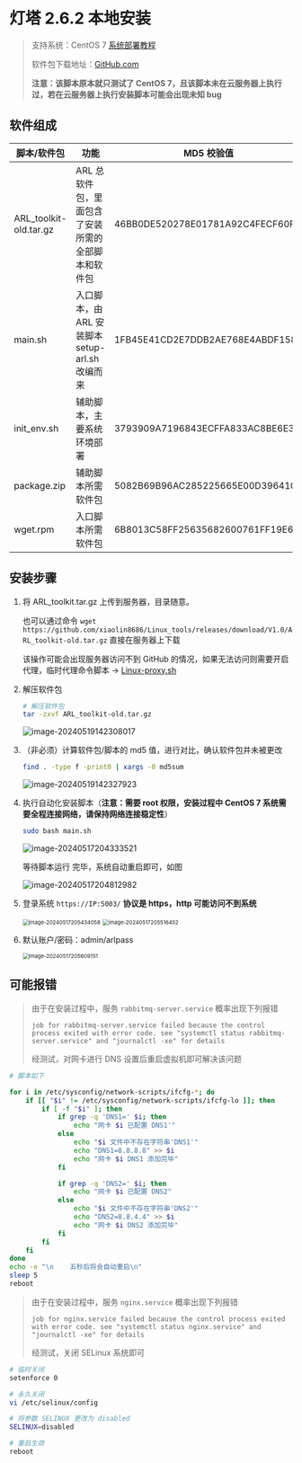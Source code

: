 # 灯塔 2.6.2 本地安装

>支持系统：CentOS 7		[系统部署教程](https://blog.csdn.net/zatongtong/article/details/135666908)
>
>软件包下载地址：[GitHub.com](https://github.com/xiaolin8686/Linux_tools/releases/download/V1.0/ARL_toolkit-old.tar.gz)
>
>**注意：该脚本原本就只测试了 CentOS 7，且该脚本未在云服务器上执行过，若在云服务器上执行安装脚本可能会出现未知 bug**

## 软件组成

| 脚本/软件包        | 功能                                               | MD5 校验值                       |
| ------------------ | -------------------------------------------------- | -------------------------------- |
| ARL_toolkit-old.tar.gz | ARL 总软件包，里面包含了安装所需的全部脚本和软件包 | 46BB0DE520278E01781A92C4FECF60FC |
| main.sh            | 入口脚本，由 ARL 安装脚本 setup-arl.sh 改编而来    | 1FB45E41CD2E7DDB2AE768E4ABDF158F |
| init_env.sh        | 辅助脚本，主要系统环境部署                         | 3793909A7196843ECFFA833AC8BE6E3F |
| package.zip        | 辅助脚本所需软件包                                 | 5082B69B96AC285225665E00D39641CB |
| wget.rpm           | 入口脚本所需软件包                                 | 6B8013C58FF25635682600761FF19E63 |

## 安装步骤

1. 将 ARL_toolkit.tar.gz 上传到服务器，目录随意。

   也可以通过命令 `wget https://github.com/xiaolin8686/Linux_tools/releases/download/V1.0/ARL_toolkit-old.tar.gz` 直接在服务器上下载

   该操作可能会出现服务器访问不到 GitHub 的情况，如果无法访问则需要开启代理，临时代理命令脚本 -> [Linux-proxy.sh](https://github.com/xiaolin8686/Linux_tools/blob/main/Proxy/Linux-proxy.sh)

2. 解压软件包

   ~~~bash
   # 解压软件包
   tar -zxvf ARL_toolkit-old.tar.gz
   ~~~

   ![image-20240519142308017](https://github.com/xiaolin8686/Linux_tools/blob/main/Asset_Reconnaissance_Lighthouse/pic/image-20240519142308017.png)

3. （非必须）计算软件包/脚本的 md5 值，进行对比，确认软件包并未被更改

   ~~~bash
   find . -type f -print0 | xargs -0 md5sum
   ~~~

   ![image-20240519142327923](https://github.com/xiaolin8686/Linux_tools/blob/main/Asset_Reconnaissance_Lighthouse/pic/image-20240519142327923.png)

4. 执行自动化安装脚本（**注意：需要 root 权限，安装过程中 CentOS 7 系统需要全程连接网络，请保持网络连接稳定性**）

   ~~~bash
   sudo bash main.sh
   ~~~

   ![image-20240517204333521](https://github.com/xiaolin8686/Linux_tools/blob/main/Asset_Reconnaissance_Lighthouse/pic/image-20240517204333521.png)

   等待脚本运行 完毕，系统自动重启即可，如图

   ![image-20240517204812982](https://github.com/xiaolin8686/Linux_tools/blob/main/Asset_Reconnaissance_Lighthouse/pic/image-20240517204812982.png)

5. 登录系统 `https://IP:5003/` **协议是 https，http 可能访问不到系统**

   <img src="https://github.com/xiaolin8686/Linux_tools/blob/main/Asset_Reconnaissance_Lighthouse/pic/image-20240517205434058.png" alt="image-20240517205434058" style="zoom: 67%;" />

   <img src="https://github.com/xiaolin8686/Linux_tools/blob/main/Asset_Reconnaissance_Lighthouse/pic/image-20240517205516452.png" alt="image-20240517205516452" style="zoom: 67%;" />

   

6. 默认账户/密码：admin/arlpass

   <img src="https://github.com/xiaolin8686/Linux_tools/blob/main/Asset_Reconnaissance_Lighthouse/pic/image-20240517205609151.png" alt="image-20240517205609151" style="zoom:67%;" />

## 可能报错

> 由于在安装过程中，服务 `rabbitmq-server.service` 概率出现下列报错
>
> `job for rabbitmq-server.service failed because the control process exited with error code. see "systemctl status rabbitmq-server.service" and "journalctl -xe" for details`
>
> 经测试，对网卡进行 DNS 设置后重启虚拟机即可解决该问题

~~~bash
# 脚本如下

for i in /etc/sysconfig/network-scripts/ifcfg-*; do  
    if [[ "$i" != /etc/sysconfig/network-scripts/ifcfg-lo ]]; then  
        if [ -f "$i" ]; then  
			if grep -q 'DNS1=' $i; then
				echo "网卡 $i 已配置 DNS1'" 
			else  
				echo "$i 文件中不存在字符串'DNS1'" 
				echo "DNS1=8.8.8.8" >> $i
				echo "网卡 $i DNS1 添加完毕"
			fi

			if grep -q 'DNS2=' $i; then
				echo "网卡 $i 已配置 DNS2" 
			else  
				echo "$i 文件中不存在字符串'DNS2'" 
				echo "DNS2=8.8.4.4" >> $i
				echo "网卡 $i DNS2 添加完毕"
			fi
        fi  
    fi  
done
echo -e "\n    五秒后将会自动重启\n"
sleep 5
reboot
~~~

>由于在安装过程中，服务 `nginx.service` 概率出现下列报错
>
>`job for nginx.service failed because the control process exited with error code. see "systemctl status nginx.service" and "journalctl -xe" for details`
>
>经测试，关闭 SELinux 系统即可

~~~bash
# 临时关闭
setenforce 0

# 永久关闭
vi /etc/selinux/config

# 将参数 SELINUX 更改为 disabled
SELINUX=disabled

# 重启生效
reboot
~~~
